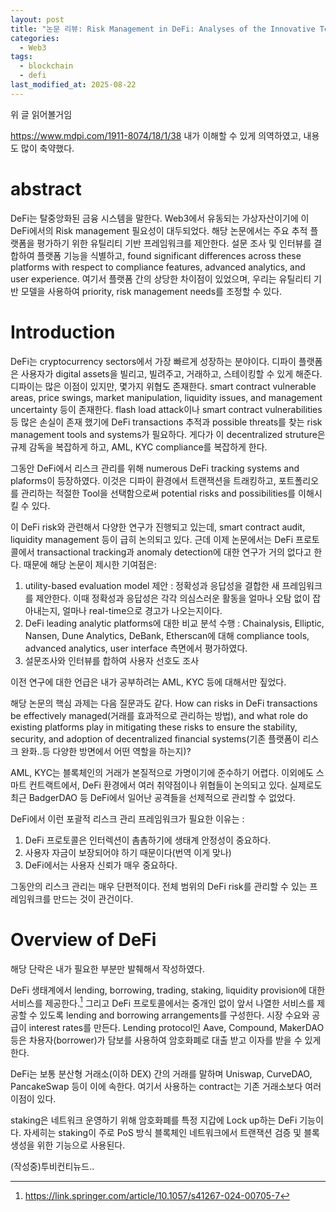 ```yaml
---
layout: post
title: "논문 리뷰: Risk Management in DeFi: Analyses of the Innovative Tools and Platforms for Tracking DeFi Transactions"
categories:
  - Web3
tags:
  - blockchain
  - defi
last_modified_at: 2025-08-22
---
```


위 글 읽어볼거임 

https://www.mdpi.com/1911-8074/18/1/38
내가 이해할 수 있게 의역하였고, 내용도 많이 축약했다. 

# abstract

DeFi는 탈중앙화된 금융 시스템을 말한다. Web3에서 유동되는 가상자산이기에 이 DeFi에서의 Risk management 필요성이 대두되었다. 해당 논문에서는 주요 추적 플랫폼을 평가하기 위한 유틸리티 기반 프레임워크를 제안한다. 설문 조사 및 인터뷰를 결합하여 플랫폼 기능을 식별하고, found significant differences across these platforms with respect to compliance features, advanced analytics, and user experience. 여기서 플랫폼 간의 상당한 차이점이 있었으며, 우리는 유틸리티 기반 모델을 사용하여 priority, risk management needs를 조정할 수 있다. 

# Introduction

DeFi는 cryptocurrency sectors에서 가장 빠르게 성장하는 분야이다. 디파이 플랫폼은 사용자가 digital assets을 빌리고, 빌려주고, 거래하고, 스테이킹할 수 있게 해준다. 디파이는 많은 이점이 있지만, 몇가지 위협도 존재한다. smart contract vulnerable areas, price swings, market manipulation, liquidity issues, and management uncertainty 등이 존재한다. flash load attack이나 smart contract vulnerabilities 등 많은 손실이 존재 했기에 DeFi transactions 추적과 possible threats를 찾는 risk management tools and systems가 필요하다. 게다가 이 decentralized struture은 규제 감독을 복잡하게 하고, AML, KYC compliance를 복잡하게 한다. 

그동안 DeFi에서 리스크 관리를 위해 numerous DeFi tracking systems and plaforms이 등장하였다. 이것은 디파이 환경에서 트랜잭션을 트래킹하고, 포트폴리오를 관리하는 적절한 Tool을 선택함으로써 potential risks and possibilities를 이해시킬 수 있다. 

이 DeFi risk와 관련해서 다양한 연구가 진행되고 있는데, smart contract audit, liquidity management 등이 급히 논의되고 있다. 근데 이제 논문에서는 DeFi 프로토콜에서 transactional tracking과 anomaly detection에 대한 연구가 거의 없다고 한다. 때문에 해당 논문이 제시한 기여점은: 

1. utility-based evaluation model 제안 : 정확성과 응답성을 결합한 새 프레임워크를 제안한다. 이때 정확성과 응답성은 각각 의심스러운 활동을 얼마나 오탐 없이 잡아내는지, 얼마나 real-time으로 경고가 나오는지이다. 
2. DeFi leading analytic platforms에 대한 비교 분석 수행 : Chainalysis, Elliptic, Nansen, Dune Analytics, DeBank, Etherscan에 대해 compliance tools, advanced analytics, user interface 측면에서 평가하였다. 
3. 설문조사와 인터뷰를 합하여 사용자 선호도 조사 

이전 연구에 대한 언급은 내가 공부하려는 AML, KYC 등에 대해서만 짚었다. 

해당 논문의 핵심 과제는 다음 질문과도 같다. How can risks in DeFi transactions be effectively managed(거래를 효과적으로 관리하는 방법), and what role do existing platforms play in mitigating these risks to ensure the stability, security, and adoption of decentralized financial systems(기존 플랫폼이 리스크 완화..등 다양한 방면에서 어떤 역할을 하는지)?

AML, KYC는 블록체인의 거래가 본질적으로 가명이기에 준수하기 어렵다. 이외에도 스마트 컨트랙트에서, DeFi 환경에서 여러 취약점이나 위협들이 논의되고 있다. 실제로도 최근 BadgerDAO 등 DeFi에서 일어난 공격들을 선제적으로 관리할 수 없었다. 

DeFi에서 이런 포괄적 리스크 관리 프레임워크가 필요한 이유는 : 
1. DeFi 프로토콜은 인터렉션이 촘촘하기에 생태계 안정성이 중요하다. 
2. 사용자 자금이 보장되어야 하기 때문이다(번역 이게 맞나)
3. DeFi에서는 사용자 신뢰가 매우 중요하다. 

그동안의 리스크 관리는 매우 단편적이다. 전체 범위의 DeFi risk를 관리할 수 있는 프레임워크를 만드는 것이 관건이다. 

# Overview of DeFi 

해당 단락은 내가 필요한 부분만 발췌해서 작성하였다. 

DeFi 생태계에서 lending, borrowing, trading, staking, liquidity provision에 대한 서비스를 제공한다.[^1] 그리고 DeFi 프로토콜에서는 중개인 없이 앞서 나열한 서비스를 제공할 수 있도록 lending and borrowing arrangements를 구성한다. 시장 수요와 공급이 interest rates를 만든다. Lending protocol인 Aave, Compound, MakerDAO 등은 차용자(borrower)가 담보를 사용하여 암호화폐로 대출 받고 이자를 받을 수 있게 한다. 

DeFi는 보통 분산형 거래소(이하 DEX) 간의 거래를 말하며 Uniswap, CurveDAO, PancakeSwap 등이 이에 속한다. 여기서 사용하는 contract는 기존 거래소보다 여러 이점이 있다. 

staking은 네트워크 운영하기 위해 암호화폐를 특정 지갑에 Lock up하는 DeFi 기능이다. 자세히는 staking이 주로 PoS 방식 블록체인 네트워크에서 트랜잭션 검증 및 블록 생성을 위한 기능으로 사용된다. 

[^1]: <https://link.springer.com/article/10.1057/s41267-024-00705-7>

(작성중)투비컨티뉴드..